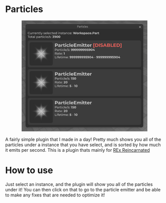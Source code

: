 # Particles

<p align="center">
  <img width="400px" src="assets/plugin.png">
</p>

A fairly simple plugin that I made in a day! Pretty much shows you all of the particles under a instance that you have select, and is sorted by how much it emits per second. This is a plugin thats mainly for [REx Reincarnated](https://www.roblox.com/games/8549934015/SUMMER-PT-1-REx-Reincarnated)

# How to use

Just select an instance, and the plugin will show you all of the particles under it! You can then click on that to go to the particle emitter and be able to make any fixes that are needed to optimize it!
